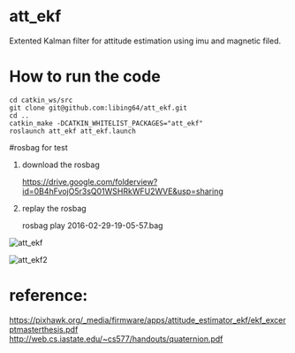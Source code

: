 # att_ekf
Extented Kalman filter for attitude estimation using imu and magnetic filed.


# How to run the code
    cd catkin_ws/src
    git clone git@github.com:libing64/att_ekf.git
    cd ..
    catkin_make -DCATKIN_WHITELIST_PACKAGES="att_ekf"
    roslaunch att_ekf att_ekf.launch
#rosbag for test
1. download the rosbag

    https://drive.google.com/folderview?id=0B4hFvojO5r3sQ01WSHRkWFU2WVE&usp=sharing
    
2. replay the rosbag

    rosbag play 2016-02-29-19-05-57.bag

![att_ekf](https://cloud.githubusercontent.com/assets/3192355/13601467/57c2536e-e56b-11e5-82d5-25c8cbc9657f.png)

![att_ekf2](https://cloud.githubusercontent.com/assets/3192355/13601468/57edef42-e56b-11e5-927f-b453604b09f0.png)

    
# reference: 
https://pixhawk.org/_media/firmware/apps/attitude_estimator_ekf/ekf_excerptmasterthesis.pdf
http://web.cs.iastate.edu/~cs577/handouts/quaternion.pdf